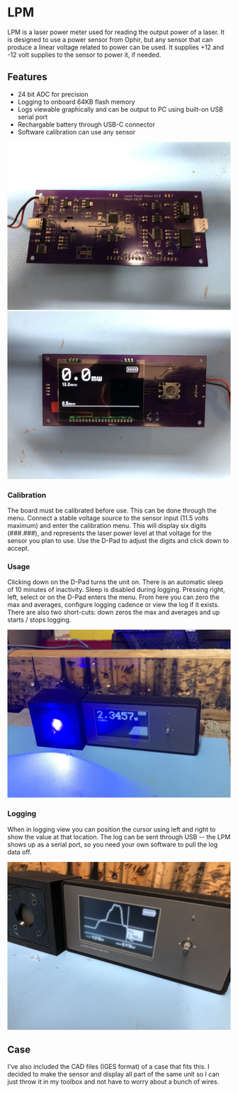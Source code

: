 # LPM
LPM is a laser power meter used for reading the output power of a laser. It is designed to use a power sensor from Ophir, but any sensor that can produce a linear voltage related to power can be used.  It supplies +12 and -12 volt supplies to the sensor to power it, if needed.

## Features
* 24 bit ADC for precision
* Logging to onboard 64KB flash memory
* Logs viewable graphically and can be output to PC using built-on USB serial port
* Rechargable battery through USB-C connector
* Software calibration can use any sensor

![Board Back](Board_Back.jpg)
![Board Front](Board_Front.jpg)

### Calibration
The board must be calibrated before use.  This can be done through the menu.  Connect a stable voltage source to the sensor input (11.5 volts maximum) and enter the calibration menu.  This will display six digits (###.###), and represents the laser power level at that voltage for the sensor you plan to use.  Use the D-Pad to adjust the digits and click down to accept.

### Usage
Clicking down on the D-Pad turns the unit on. There is an automatic sleep of 10 minutes of inactivity.  Sleep is disabled during logging. Pressing right, left, select or on the D-Pad enters the menu. From here you can zero the max and averages, configure logging cadence or view the log if it exists.  There are also two short-cuts:  down zeros the max and averages and up starts / stops logging.

![Operation](Operation.jpg)

### Logging
When in logging view you can position the cursor using left and right to show the value at that location.  The log can be sent through USB -- the LPM shows up as a serial port, so you need your own software to pull the log data off.

![Logging](Logging.jpg)

## Case
I've also included the CAD files (IGES format) of a case that fits this.  I decided to make the sensor and display all part of the same unit so I can just throw it in my toolbox and not have to worry about a bunch of wires.
